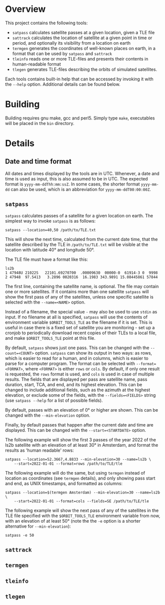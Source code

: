 Overview
========
This project contains the following tools:
* `satpass` calculates satellite passes at a given location, given a TLE file
* `sattrack` calculates the location of satellite at a given point in time
  or period, and optionally its visibility from a location on earth
* `termgen` generates the coordinates of well-known places on earth, in a format
  that can be used by `satpass` and `sattrack`
* `tleinfo` reads one or more TLE-files and presents their contents in human-readable
  format
* `tlegen` generates TLE-files describing the orbits of simulated satellites.

Each tools contains built-in help that can be accessed by invoking it with the
`--help` option. Additional details can be found below.

Building
========
Building requires gnu make, gcc and perl5. Simply type `make`, executables will be placed
in the `bin` directory.

Details
=======
Date and time format
--------------------
All dates and times displayed by the tools are in UTC. Whenever, a date and time
is used as input, this is also assumed to be in UTC. The expected format is
`yyyy-mm-ddThh:mm:ssZ`. In some cases, the shorter format `yyyy-mm-dd` can also
be used, which is an abbreviation for `yyyy-mm-ddT00:00:00Z`.

`satpass`
---------
`satpass` calculates passes of a satellite for a given location on earth. The simplest
way to invoke `satpass` is as follows:

```
satpass --location=40,50 /path/to/TLE.txt
```
This will show the next time, calculated from the current date time, that the satellite
described by the TLE in `/path/to/TLE.txt` will be visible at the location with
latitude 40° and longitude 50°. 

The TLE file must have a format like this:

```
ls2b
1 47948U 21022S   22101.69270700  .00009630  00000-0  61914-3 0  9998
2 47948  97.5413   3.2896 0020316  16.1983 343.9891 15.08445861 57844
```

The first line, containing the satellite name, is optional. The file may contain 
one or more satellites. If it contains more than one satellite `satpass` will show
the first pass of any of the satellites, unless one specific satellite is selected
with the `--name=<NAME>` option.

Instead of a filename, the special value `-` may also be used to use `stdin` as input.
If no filename at all is specified, `satpass` will use the contents of environment
variable `$ORBIT_TOOLS_TLE` as the filename if it is set. This is useful in case 
there is a fixed set of satellite you are monitoring - set up a cronjob to periodically
download recent copies of their TLEs to a local file, and make `$ORBIT_TOOLS_TLE`
point at this file.

By default, `satpass` shows just one pass. This can be changed with the `--count=<COUNT>`
option. `satpass` can show its output in two ways: as rows, which is easier to read for
a human, and in columns, which is easier to parse for a computer program. The format
can be selected with `--format=<FORMAT>`, where `<FORMAT>` is either `rows` or `cols`.
By default, if only one result is requested, the `rows` format is used, and `cols` 
is used in case of multiple results.
The fields that are displayed per pass are satellite name, pass duration, start, TCA,
and end, and its highest elevation. This can be changed to include additional fields,
such as the azimuth at the highest elevation, or exclude some of the fields, with the
`--fields=<FIELDS>` string (use `satpass --help` for a list of possible fields).

By default, passes with an elevation of 0° or higher are shown. This can be changed
with the `--min-elevation` option.

Finally, by default passes that happen after the current date and time are displayed.
This can be changed with the `--start=<STARTDATE>` option.

The following example will show the first 3 passes of the year 2022 of the ls2b satellite
with an elevation of at least 30° in Amsterdam, and format the results as 'human readable'
rows:
```
satpass --location=52.3667,4.8833 --min-elevation=30 --name=ls2b \
    --start=2022-01-01 --format=rows /path/to/TLE/tle
```

The following example will do the same, but using `termgen` instead of location as coordinates
(see `termgen` details), and only showing pass start and end, as UNIX timestamps, and formatted
as columns:
```
satpass --location=$(termgen Amsterdam) --min-elevation=30 --name=ls2b \
    --start=2022-01-01 --format=cols --fields=SE /path/to/TLE/tle
```

The following example will show the next pass of any of the satellites in the TLE file
specified with the `$ORBIT_TOOLS_TLE` environment variable from now, with an elevation of
at least 50° (note the the `-e` option is a shorter alternative for `--min-elevation`):
```
satpass -e 50
```

`sattrack`
----------

`termgen`
---------

`tleinfo`
---------

`tlegen`
--------


